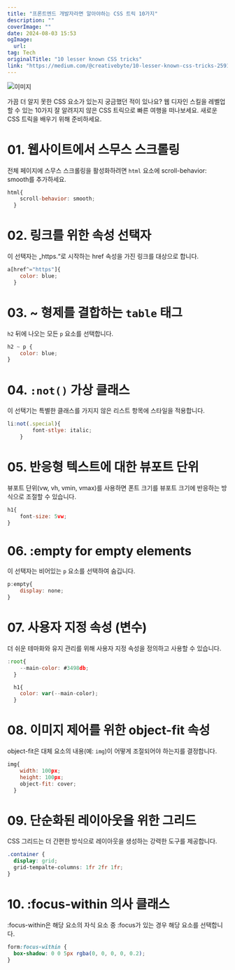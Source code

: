 ```yaml
---
title: "프론트엔드 개발자라면 알아야하는 CSS 트릭 10가지"
description: ""
coverImage: ""
date: 2024-08-03 15:53
ogImage: 
  url: 
tag: Tech
originalTitle: "10 lesser known CSS tricks"
link: "https://medium.com/@creativebyte/10-lesser-known-css-tricks-259197d9aced"
---
```




![이미지](/assets/img/10lesserknownCSStricks_0.png)

가끔 더 알지 못한 CSS 요소가 있는지 궁금했던 적이 있나요? 웹 디자인 스킬을 레벨업할 수 있는 10가지 잘 알려지지 않은 CSS 트릭으로 빠른 여행을 떠나보세요. 새로운 CSS 트릭을 배우기 위해 준비하세요.

# 01. 웹사이트에서 스무스 스크롤링

전체 페이지에 스무스 스크롤링을 활성화하려면 `html` 요소에 scroll-behavior: smooth를 추가하세요.

<div class="content-ad"></div>

```js
html{
    scroll-behavior: smooth;
  }
```

# 02. 링크를 위한 속성 선택자

이 선택자는 „https.“로 시작하는 href 속성을 가진 링크를 대상으로 합니다.

```js
a[href^="https"]{
    color: blue;
  }
```

<div class="content-ad"></div>

# 03. ~ 형제를 결합하는 `table` 태그

`h2` 뒤에 나오는 모든 `p` 요소를 선택합니다.

```js
h2 ~ p {
    color: blue;
}
```

# 04. `:not()` 가상 클래스

<div class="content-ad"></div>

이 선택기는 특별한 클래스를 가지지 않은 리스트 항목에 스타일을 적용합니다.

```js
li:not(.special){
        font-stlye: italic;
    }
```

# 05. 반응형 텍스트에 대한 뷰포트 단위

뷰포트 단위(vw, vh, vmin, vmax)를 사용하면 폰트 크기를 뷰포트 크기에 반응하는 방식으로 조절할 수 있습니다.

<div class="content-ad"></div>

```js
h1{
    font-size: 5vw;
}
```

# 06. :empty for empty elements

이 선택자는 비어있는 `p` 요소를 선택하여 숨깁니다.

```js
p:empty{
    display: none;
}
```

<div class="content-ad"></div>

# 07. 사용자 지정 속성 (변수)

더 쉬운 테마화와 유지 관리를 위해 사용자 지정 속성을 정의하고 사용할 수 있습니다.

```js
:root{
    --main-color: #3498db;
  }

  h1{
    color: var(--main-color);
  }
```

# 08. 이미지 제어를 위한 object-fit 속성

<div class="content-ad"></div>

object-fit은 대체 요소의 내용(예: `img`)이 어떻게 조절되어야 하는지를 결정합니다.

```js
img{
    width: 100px;
    height: 100px;
    object-fit: cover;
  }
```

# 09. 단순화된 레이아웃을 위한 그리드

CSS 그리드는 더 간편한 방식으로 레이아웃을 생성하는 강력한 도구를 제공합니다.

<div class="content-ad"></div>

```css
.container {
  display: grid;
  grid-tempalte-columns: 1fr 2fr 1fr;
}
```

# 10. :focus-within 의사 클래스

:focus-within은 해당 요소의 자식 요소 중 :focus가 있는 경우 해당 요소를 선택합니다.

```css
form:focus-within {
  box-shadow: 0 0 5px rgba(0, 0, 0, 0, 0.2);
}
```
